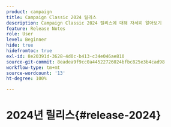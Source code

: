 ```yaml
---
product: campaign
title: Campaign Classic 2024 릴리스
description: Campaign Classic 2024 릴리스에 대해 자세히 알아보기
feature: Release Notes
role: User
level: Beginner
hide: true
hidefromtoc: true
exl-id: 8e20391d-3628-4d0c-b413-c34e046ae810
source-git-commit: 8eadea9f9cc0a44522726024bfbc825e3b4cad98
workflow-type: tm+mt
source-wordcount: '13'
ht-degree: 100%

---
```


# 2024년 릴리스{#release-2024}
